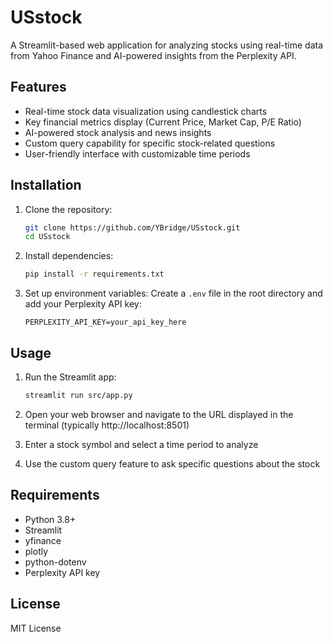 # USstock

A Streamlit-based web application for analyzing stocks using real-time data from Yahoo Finance and AI-powered insights from the Perplexity API.

## Features

- Real-time stock data visualization using candlestick charts
- Key financial metrics display (Current Price, Market Cap, P/E Ratio)
- AI-powered stock analysis and news insights
- Custom query capability for specific stock-related questions
- User-friendly interface with customizable time periods

## Installation

1. Clone the repository:
   ```bash
   git clone https://github.com/YBridge/USstock.git
   cd USstock
   ```

2. Install dependencies:
   ```bash
   pip install -r requirements.txt
   ```

3. Set up environment variables:
   Create a `.env` file in the root directory and add your Perplexity API key:
   ```
   PERPLEXITY_API_KEY=your_api_key_here
   ```

## Usage

1. Run the Streamlit app:
   ```bash
   streamlit run src/app.py
   ```

2. Open your web browser and navigate to the URL displayed in the terminal (typically http://localhost:8501)

3. Enter a stock symbol and select a time period to analyze

4. Use the custom query feature to ask specific questions about the stock

## Requirements

- Python 3.8+
- Streamlit
- yfinance
- plotly
- python-dotenv
- Perplexity API key

## License

MIT License
